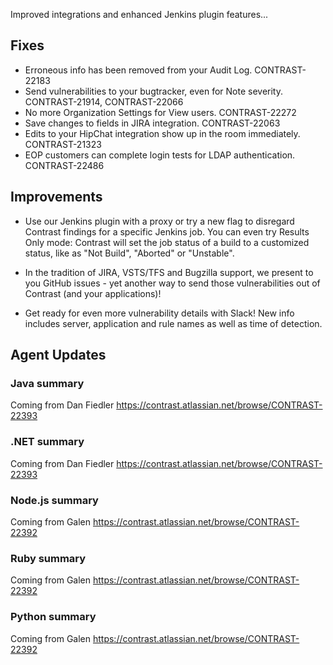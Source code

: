 <!--
title: "Contrast 3.5.1 - April 2018"
description: "Contrast 3.5.1 April 2018"
tags: "3.5.1 April Release Notes"
-->

Improved integrations and enhanced Jenkins plugin features...

## Fixes

* Erroneous info has been removed from your Audit Log. CONTRAST-22183
* Send vulnerabilities to your bugtracker, even for Note severity. CONTRAST-21914, CONTRAST-22066
* No more Organization Settings for View users. CONTRAST-22272
* Save changes to fields in JIRA integration. CONTRAST-22063
* Edits to your HipChat integration show up in the room immediately. CONTRAST-21323
* EOP customers can complete login tests for LDAP authentication. CONTRAST-22486

## Improvements 

* Use our Jenkins plugin with a proxy or try a new flag to disregard Contrast findings for a specific Jenkins job. You can even try Results Only mode: Contrast will set the job status of a build to a customized status, like as "Not Build", "Aborted" or "Unstable".

* In the tradition of JIRA, VSTS/TFS and Bugzilla support, we present to you GitHub issues - yet another way to send those vulnerabilities out of Contrast (and your applications)!

* Get ready for even more vulnerability details with Slack! New info includes server, application and rule names as well as time of detection. 


## Agent Updates

### Java summary 

Coming from Dan Fiedler 
https://contrast.atlassian.net/browse/CONTRAST-22393

### .NET summary 

Coming from Dan Fiedler 
https://contrast.atlassian.net/browse/CONTRAST-22393

### Node.js summary 

Coming from Galen 
https://contrast.atlassian.net/browse/CONTRAST-22392

### Ruby summary 

Coming from Galen 
https://contrast.atlassian.net/browse/CONTRAST-22392

### Python summary

Coming from Galen 
https://contrast.atlassian.net/browse/CONTRAST-22392


